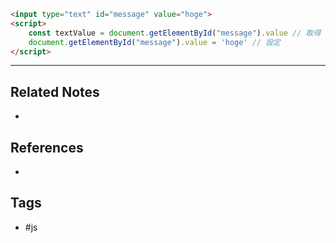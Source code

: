 ```html
<input type="text" id="message" value="hoge">
<script>
	const textValue = document.getElementById("message").value // 取得 
	document.getElementById("message").value = 'hoge' // 設定
</script>
```

---
## Related Notes
- 

## References
- 

## Tags
- #js 